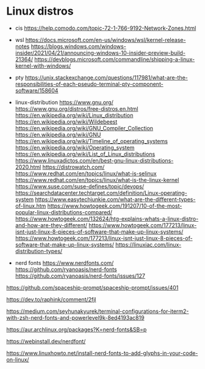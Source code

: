 # Linux distros


* cis
https://help.comodo.com/topic-72-1-766-9192-Network-Zones.html

* wsl
https://docs.microsoft.com/en-us/windows/wsl/kernel-release-notes
https://blogs.windows.com/windows-insider/2021/04/21/announcing-windows-10-insider-preview-build-21364/
https://devblogs.microsoft.com/commandline/shipping-a-linux-kernel-with-windows/

* pty
https://unix.stackexchange.com/questions/117981/what-are-the-responsibilities-of-each-pseudo-terminal-pty-component-software/158604

* linux-distribution
https://www.gnu.org/
https://www.gnu.org/distros/free-distros.en.html
https://en.wikipedia.org/wiki/Linux_distribution
https://en.wikipedia.org/wiki/Wildebeest
https://en.wikipedia.org/wiki/GNU_Compiler_Collection
https://en.wikipedia.org/wiki/GNU
https://en.wikipedia.org/wiki/Timeline_of_operating_systems
https://en.wikipedia.org/wiki/Operating_system
https://en.wikipedia.org/wiki/List_of_Linux_distributions
https://www.linuxadictos.com/en/best-gnu-linux-distributions-2020.html
https://distrowatch.com/
https://www.redhat.com/en/topics/linux/what-is-selinux
https://www.redhat.com/en/topics/linux/what-is-the-linux-kernel
https://www.suse.com/suse-defines/topic/devops/
https://searchdatacenter.techtarget.com/definition/Linux-operating-system
https://www.easytechjunkie.com/what-are-the-different-types-of-linux.htm
https://www.howtogeek.com/191207/10-of-the-most-popular-linux-distributions-compared/
https://www.howtogeek.com/132624/htg-explains-whats-a-linux-distro-and-how-are-they-different/
https://www.howtogeek.com/177213/linux-isnt-just-linux-8-pieces-of-software-that-make-up-linux-systems/
https://www.howtogeek.com/177213/linux-isnt-just-linux-8-pieces-of-software-that-make-up-linux-systems/
https://linuxiac.com/linux-distribution-types/


* nerd fonts
https://www.nerdfonts.com/
https://github.com/ryanoasis/nerd-fonts
https://github.com/ryanoasis/nerd-fonts/issues/127

https://github.com/spaceship-prompt/spaceship-prompt/issues/401

https://dev.to/raphink/comment/2fjl

https://medium.com/seyhunakyurek/terminal-configurations-for-iterm2-with-zsh-nerd-fonts-and-powerlevel9k-8ed4193ac819

https://aur.archlinux.org/packages?K=nerd-fonts&SB=p

https://webinstall.dev/nerdfont/

https://www.linuxhowto.net/install-nerd-fonts-to-add-glyphs-in-your-code-on-linux/
